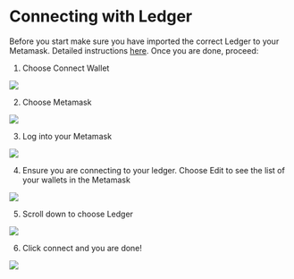 # Connecting with Ledger

Before you start make sure you have imported the correct Ledger to your Metamask. Detailed instructions [here](https://support.ledger.com/article/4404366864657-zd). Once you are done, proceed:

1. Choose Connect Wallet

![](https://ajeuwbhvhr.cloudimg.io/colony-recorder.s3.amazonaws.com/files/2025-02-13/73a5adab-a795-4b48-8b11-a755cf3e5363/user_cropped_screenshot.jpeg?tl_px=188,0&br_px=2940,1538&force_format=jpeg&q=100&width=1120.0&wat=1&wat_opacity=0.7&wat_gravity=northwest&wat_url=https://colony-recorder.s3.us-west-1.amazonaws.com/images/watermarks/FB923C_standard.png&wat_pad=970,20)

2. Choose Metamask

![](https://ajeuwbhvhr.cloudimg.io/colony-recorder.s3.amazonaws.com/files/2025-02-13/2e082943-b32b-4432-bdca-aa7142908062/user_cropped_screenshot.jpeg?tl_px=0,0&br_px=2752,1538&force_format=jpeg&q=100&width=1120.0&wat=1&wat_opacity=0.7&wat_gravity=northwest&wat_url=https://colony-recorder.s3.us-west-1.amazonaws.com/images/watermarks/FB923C_standard.png&wat_pad=372,223)

3. Log into your Metamask

![](https://ajeuwbhvhr.cloudimg.io/colony-recorder.s3.amazonaws.com/files/2025-02-13/5ffdd80b-2def-44be-8da4-d18a8acb23e4/user_cropped_screenshot.jpeg?tl_px=188,123&br_px=2940,1662&force_format=jpeg&q=100&width=1120.0&wat=1&wat_opacity=0.7&wat_gravity=northwest&wat_url=https://colony-recorder.s3.us-west-1.amazonaws.com/images/watermarks/FB923C_standard.png&wat_pad=926,277)

4. Ensure you are connecting to your ledger. Choose Edit to see the list of your wallets in the Metamask

![](https://ajeuwbhvhr.cloudimg.io/colony-recorder.s3.amazonaws.com/files/2025-02-13/25ee98a2-4bcb-4827-b3f2-281031f2c1b4/user_cropped_screenshot.jpeg?tl_px=188,0&br_px=2940,1538&force_format=jpeg&q=100&width=1120.0&wat=1&wat_opacity=0.7&wat_gravity=northwest&wat_url=https://colony-recorder.s3.us-west-1.amazonaws.com/images/watermarks/FB923C_standard.png&wat_pad=1045,150)

5. Scroll down to choose Ledger

![](https://ajeuwbhvhr.cloudimg.io/colony-recorder.s3.amazonaws.com/files/2025-02-13/12da1438-3c71-49bc-b3e4-dcba49d1abab/user_cropped_screenshot.jpeg?tl_px=188,198&br_px=2940,1737&force_format=jpeg&q=100&width=1120.0&wat=1&wat_opacity=0.7&wat_gravity=northwest&wat_url=https://colony-recorder.s3.us-west-1.amazonaws.com/images/watermarks/FB923C_standard.png&wat_pad=951,279)

6. Click connect and you are done!

![](https://ajeuwbhvhr.cloudimg.io/colony-recorder.s3.amazonaws.com/files/2025-02-13/19a3c11a-f82d-41c6-8945-fae3825c7a1d/ascreenshot.jpeg?tl_px=188,373&br_px=2940,1912&force_format=jpeg&q=100&width=1120.0&wat=1&wat_opacity=0.7&wat_gravity=northwest&wat_url=https://colony-recorder.s3.us-west-1.amazonaws.com/images/watermarks/FB923C_standard.png&wat_pad=997,351)
